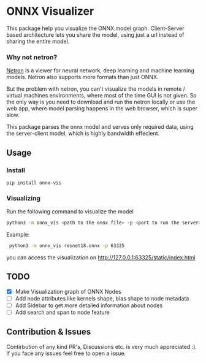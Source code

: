 # ONNX Visualizer

This package help you visualize the ONNX model graph. Client-Server based architecture lets you share the model, using just a url instead of sharing the entire model.

### Why not netron?

[Netron](https://github.com/lutzroeder/netron) is a viewer for neural network, deep learning and machine learning models. Netron also supports more formats than just ONNX. 

But the problem with netron, you can't visualize the models in remote / virtual machines environments, where most of the time GUI is not given. So the only way is you need to download and run the netron locally or use the web app, where model parsing happens in the web browser, which is super slow.

This package parses the onnx model and serves only required data, using the server-client model, which is highly bandwidth effecient.

## Usage

### Install

```
pip install onnx-vis
```

### Visualizing

Run the following command to visualize the model
``` bash
python3 -m onnx_vis <path to the onnx file> -p <port to run the server>

```

Example:

```bash
 python3 -m onnx_vis resnet18.onnx -p 63325
```
you can access the visualization on http://127.0.0.1:63325/static/index.html


## TODO

- [x] Make Visualization graph of ONNX Nodes
- [ ] Add node attributes like kernels shape, bias shape to node metadata
- [ ] Add Sidebar to get more detailed information about nodes
- [ ] Add search and span to node feature

## Contribution & Issues
Contirbution of any kind PR's, Discussions etc. is very much appreciated :). If you face any issues feel free to open a issue. 